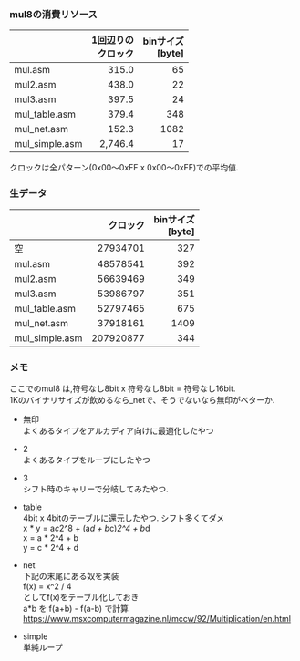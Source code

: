 ### mul8の消費リソース

|                | 1回辺りの<br>クロック | binサイズ<br>[byte] |
|-----|-----------:|---------:|
|mul.asm        |	315.0 |	65|
|mul2.asm	    |   438.0 |	22|
|mul3.asm	    |   397.5 |	24|
|mul_table.asm  |	379.4 |	348|
|mul_net.asm    |	152.3 |	1082|
|mul_simple.asm |	2,746.4 |	17|

クロックは全パターン(0x00～0xFF x 0x00～0xFF)での平均値. 

### 生データ

|                | クロック | binサイズ<br>[byte] |
|-----|-----------:|---------:|
|空	            |   27934701 |	327 |
|mul.asm        |	48578541 |	392|
|mul2.asm	    |   56639469 |	349|
|mul3.asm	    |   53986797 |	351|
|mul_table.asm  |	52797465 |	675|
|mul_net.asm    |	37918161 |	1409|
|mul_simple.asm |	207920877 |	344|

### メモ
ここでのmul8 は,符号なし8bit x 符号なし8bit = 符号なし16bit.  
1Kのバイナリサイズが飲めるなら_netで、そうでないなら無印がベターか.  

- 無印  
よくあるタイプをアルカディア向けに最適化したやつ
- 2  
よくあるタイプをループにしたやつ
- 3    
シフト時のキャリーで分岐してみたやつ.  
- table   
4bit x 4bitのテーブルに還元したやつ. シフト多くてダメ  
x * y  = a*c*2^8 + (a*d + b*c)*2^4 + b*d  
  x = a * 2^4 + b  
  y = c * 2^4 + d   

- net  
下記の末尾にある奴を実装  
f(x) = x^2 / 4  
としてf(x)をテーブル化しておき  
a*b を f(a+b) - f(a-b) で計算  
https://www.msxcomputermagazine.nl/mccw/92/Multiplication/en.html  
- simple  
単純ループ
